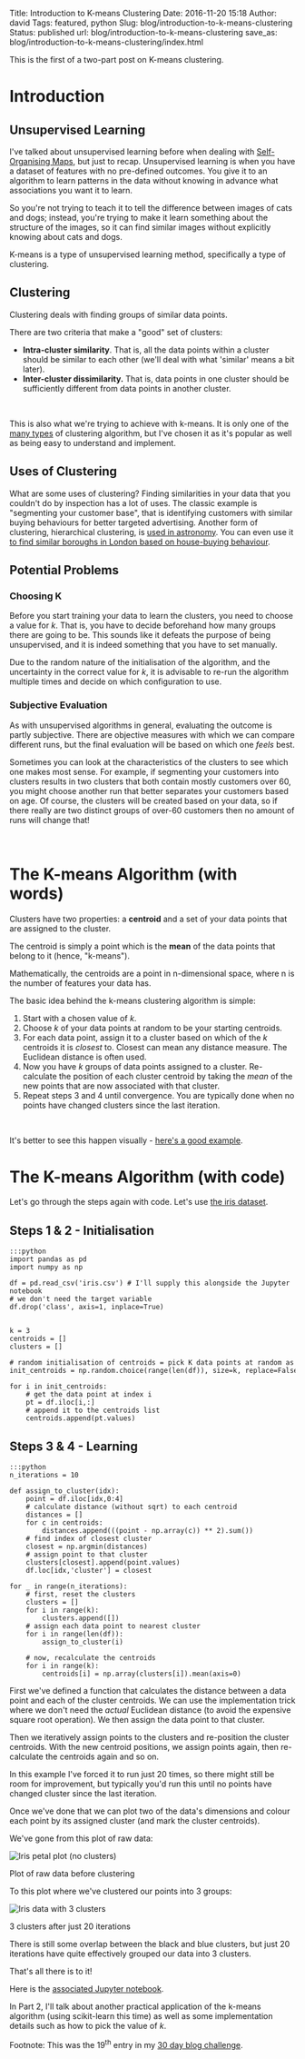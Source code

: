 Title: Introduction to K-means Clustering
Date: 2016-11-20 15:18
Author: david
Tags: featured, python
Slug: blog/introduction-to-k-means-clustering
Status: published
url: blog/introduction-to-k-means-clustering
save_as: blog/introduction-to-k-means-clustering/index.html


This is the first of a two-part post on K-means clustering.

# Introduction

## Unsupervised Learning



I've talked about unsupervised learning before when dealing with
[Self-Organising Maps](/blog/self-organising-maps-an-introduction/),
but just to recap. Unsupervised learning is when you have a dataset of
features with no pre-defined outcomes. You give it to an algorithm to
learn patterns in the data without knowing in advance what associations
you want it to learn.

So you're not trying to teach it to tell the difference between images
of cats and dogs; instead, you're trying to make it learn something
about the structure of the images, so it can find similar images without
explicitly knowing about cats and dogs.

K-means is a type of unsupervised learning method, specifically a type
of clustering.

## Clustering


Clustering deals with finding groups of similar data points.

There are two criteria that make a "good" set of clusters:

-   **Intra-cluster similarity**. That is, all the data points within a
    cluster should be similar to each other (we'll deal with what
    'similar' means a bit later).
-   **Inter-cluster dissimilarity.** That is, data points in one cluster
    should be sufficiently different from data points in another
    cluster.

 

This is also what we're trying to achieve with k-means. It is only one
of the [many types](http://scikit-learn.org/stable/auto_examples/cluster/plot_cluster_comparison.html)
of clustering algorithm, but I've chosen it as it's popular as well as
being easy to understand and implement.

## Uses of Clustering


What are some uses of clustering? Finding similarities in your data that
you couldn't do by inspection has a lot of uses. The classic example is
"segmenting your customer base", that is identifying customers with
similar buying behaviours for better targeted advertising. Another form
of clustering, hierarchical clustering, is [used in astronomy](http://astronomy.swin.edu.au/cosmos/h/hierarchical+clustering).
You can even use it [to find similar boroughs in London based on house-buying behaviour](/blog/analysing-london-house-prices/).

## Potential Problems


### Choosing K

Before you start training your data to learn the clusters, you need to
choose a value for $k$. That is, you have to decide beforehand how
many groups there are going to be. This sounds like it defeats the
purpose of being unsupervised, and it is indeed something that you have
to set manually.

Due to the random nature of the initialisation of the algorithm, and the
uncertainty in the correct value for $k$, it is advisable to re-run
the algorithm multiple times and decide on which configuration to use.

### Subjective Evaluation

As with unsupervised algorithms in general, evaluating the outcome is
partly subjective. There are objective measures with which we can
compare different runs, but the final evaluation will be based on which
one *feels* best.

Sometimes you can look at the characteristics of the clusters to see
which one makes most sense. For example, if segmenting your customers
into clusters results in two clusters that both contain mostly customers
over 60, you might choose another run that better separates your
customers based on age. Of course, the clusters will be created based on
your data, so if there really are two distinct groups of over-60
customers then no amount of runs will change that!

 

# The K-means Algorithm (with words) 


Clusters have two properties: a **centroid** and a set of your data
points that are assigned to the cluster.

The centroid is simply a point which is the **mean** of the data points
that belong to it (hence, "k-means").

Mathematically, the centroids are a point in n-dimensional space, where
n is the number of features your data has.

The basic idea behind the k-means clustering algorithm is simple:

1.  Start with a chosen value of $k$.
2.  Choose $k$ of your data points at random to be your starting
    centroids.
3.  For each data point, assign it to a cluster based on which of the
    $k$ centroids it is *closest* to. Closest can mean any distance
    measure. The Euclidean distance is often used.
4.  Now you have $k$ groups of data points assigned to a cluster.
    Re-calculate the position of each cluster centroid by taking the
    *mean* of the new points that are now associated with that cluster.
5.  Repeat steps 3 and 4 until convergence. You are typically done when
    no points have changed clusters since the last iteration.

 

It's better to see this happen visually - [here's a good example](http://www.onmyphd.com/?p=k-means.clustering#h3_goodexample).
 

# The K-means Algorithm (with code) 

Let's go through the steps again with code. Let's use [the iris dataset](http://archive.ics.uci.edu/ml/datasets/Iris).

## Steps 1 & 2 - Initialisation


    :::python
    import pandas as pd
    import numpy as np

    df = pd.read_csv('iris.csv') # I'll supply this alongside the Jupyter notebook
    # we don't need the target variable
    df.drop('class', axis=1, inplace=True)


    k = 3
    centroids = []
    clusters = []

    # random initialisation of centroids = pick K data points at random as centroids
    init_centroids = np.random.choice(range(len(df)), size=k, replace=False)

    for i in init_centroids:
        # get the data point at index i
        pt = df.iloc[i,:]
        # append it to the centroids list
        centroids.append(pt.values)

## Steps 3 & 4 - Learning


    :::python
    n_iterations = 10

    def assign_to_cluster(idx):
        point = df.iloc[idx,0:4]
        # calculate distance (without sqrt) to each centroid
        distances = []
        for c in centroids:
            distances.append(((point - np.array(c)) ** 2).sum())
        # find index of closest cluster
        closest = np.argmin(distances)
        # assign point to that cluster
        clusters[closest].append(point.values)
        df.loc[idx,'cluster'] = closest

    for _ in range(n_iterations):
        # first, reset the clusters
        clusters = []
        for i in range(k):
            clusters.append([])
        # assign each data point to nearest cluster
        for i in range(len(df)):
            assign_to_cluster(i)
        
        # now, recalculate the centroids
        for i in range(k):
            centroids[i] = np.array(clusters[i]).mean(axis=0)

First we've defined a function that calculates the distance between a
data point and each of the cluster centroids. We can use the
implementation trick where we don't need the *actual* Euclidean distance
(to avoid the expensive square root operation). We then assign the data
point to that cluster.

Then we iteratively assign points to the clusters and re-position the
cluster centroids. With the new centroid positions, we assign points
again, then re-calculate the centroids again and so on.

In this example I've forced it to run just 20 times, so there might
still be room for improvement, but typically you'd run this until no
points have changed cluster since the last iteration.

Once we've done that we can plot two of the data's dimensions and colour
each point by its assigned cluster (and mark the cluster centroids).

We've gone from this plot of raw data:

![Iris petal plot (no clusters)]({static}/images/introduction-to-k-means-clustering/kmeans_iris_1.png)

Plot of raw data before clustering

To this plot where we've clustered our points into 3 groups:

![Iris data with 3 clusters]({static}/images/introduction-to-k-means-clustering/kmeans_iris_2.png)

3 clusters after just 20 iterations


There is still some overlap between the black and blue clusters, but
just 20 iterations have quite effectively grouped our data into 3
clusters.

That's all there is to it!

Here is the [associated Jupyter notebook](https://github.com/davidasboth/blog-notebooks/blob/master/k-means/K-Means.ipynb).

In Part 2, I'll talk about another practical application of the k-means
algorithm (using scikit-learn this time) as well as some implementation
details such as how to pick the value of $k$.


Footnote: This was the 19<sup>th</sup> entry in my [30 day blog challenge](/blog/30-posts-in-30-days/).
